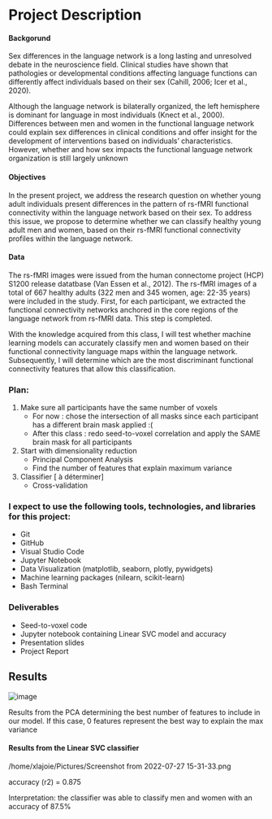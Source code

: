 # Project Description

#### Backgorund 
Sex differences in the language network is a long lasting and unresolved debate in the neuroscience field. Clinical studies have shown that pathologies or developmental conditions affecting language functions can differently affect individuals based on their sex (Cahill, 2006; Icer et al., 2020).

Although the language network is bilaterally organized, the left hemisphere is dominant for language in most individuals (Knect et al., 2000). Differences between men and women in the functional language network could explain sex differences in clinical conditions and offer insight for the development of interventions based on individuals’ characteristics. However, whether and how sex impacts the functional language network organization is still largely unknown
#### Objectives
In the present project, we address the research question on whether young adult individuals present differences in the pattern of rs-fMRI functional connectivity within the language network based on their sex. To address this issue, we propose to determine whether we can classify healthy young adult men and women, based on their rs-fMRI functional connectivity profiles within the language network. 
#### Data
The rs-fMRI images were issued from the human connectome project (HCP) S1200 release datatbase (Van Essen et al., 2012). The rs-fMRI images of a total of 667 healthy adults (322 men and 345 women, age: 22-35 years) were included in the study. First, for each participant, we extracted the functional connectivity networks anchored in the core regions of the language network from rs-fMRI data. This step is completed. 

With the knowledge acquired from this class, I will test whether machine learning models can accurately classify men and women based on their functional connectivity language maps within the language network. Subsequently, I will determine which are the most discriminant functional connectivity features that allow this classification.

### Plan: 
1. Make sure all participants have the same number of voxels 
   - For now : chose the intersection of all masks since each participant has a different brain mask applied :( 
   - After this class : redo seed-to-voxel correlation and apply the SAME brain mask for all participants 
2. Start with dimensionality reduction 
    - Principal Component Analysis
    - Find the number of features that explain maximum variance 
3. Classifier [ à déterminer]
    - Cross-validation 

### I expect to use the following tools, technologies, and libraries for this project:
- Git
- GitHub
- Visual Studio Code
- Jupyter Notebook
- Data Visualization (matplotlib, seaborn, plotly, pywidgets)
- Machine learning packages (nilearn, scikit-learn)
- Bash Terminal

### Deliverables 
-  Seed-to-voxel code 
-  Jupyter notebook containing Linear SVC model and accuracy 
-  Presentation slides
-  Project Report

## Results 
![image](https://user-images.githubusercontent.com/90349544/181355670-ace0976a-4cae-40c4-a38d-f82f1b58c3fe.png)

Results from the PCA determining the best number of features to include in our model. If this case, 0 features represent the best way to explain the max variance 

#### Results from the Linear SVC classifier 

/home/xlajoie/Pictures/Screenshot from 2022-07-27 15-31-33.png

accuracy (r2) = 0.875

Interpretation: the classifier was able to classify men and women with an accuracy of 87.5% 

